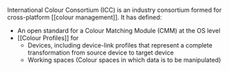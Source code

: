 International Colour Consortium (ICC) is an industry consortium formed for cross-platform [[colour management]]. It has defined:

- An open standard for a Colour Matching Module (CMM) at the OS level
- [[Colour Profiles]] for
	- Devices, including device-link profiles that represent a complete transformation from source device to target device
	- Working spaces (Colour spaces in which data is to be manipulated)

